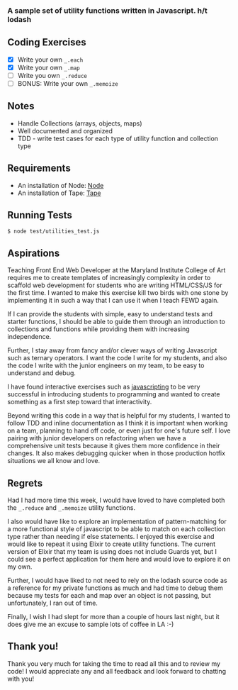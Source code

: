 ### A sample set of utility functions written in Javascript.  h/t lodash

## Coding Exercises

- [x] Write your own `_.each`
- [x] Write your own `_.map`
- [ ] Write you own `_.reduce`
- [ ] BONUS: Write your own `_.memoize`

## Notes
* Handle Collections (arrays, objects, maps)
* Well documented and organized
* TDD - write test cases for each type of utility function and collection type

## Requirements
* An installation of Node: [Node](https://github.com/nodejs/node "Node")
* An installation of Tape: [Tape](https://github.com/substack/tape "Tape")

## Running Tests
```
$ node test/utilities_test.js
```

## Aspirations
Teaching Front End Web Developer at the Maryland Institute College of Art
requires me to create templates of increasingly complexity in order to
scaffold web development for students who are writing HTML/CSS/JS for the
first time.  I wanted to make this exercise kill two birds with one stone
by implementing it in such a way that I can use it when I teach FEWD again.

If I can provide the students with simple, easy to understand tests and
starter functions, I should be able to guide them through an introduction
to collections and functions while providing them with increasing independence.

Further, I stay away from fancy and/or clever ways of writing Javascript
such as ternary operators. I want the code I write for my students, and also
the code I write with the junior engineers on my team, to be easy to understand
and debug.

I have found interactive exercises such as [javascripting](https://github.com/workshopper/learnyounode "javascripting")
to be very successful in introducing students to programming and wanted to create
something as a first step toward that interactivity.

Beyond writing this code in a way that is helpful for my students,
I wanted to follow TDD and inline documentation as I think it is
important when working on a team, planning to hand off code, or even just
for one's future self. I love pairing with junior developers on refactoring
when we have a comprehensive unit tests because it gives them more confidence
in their changes. It also makes debugging quicker when in those production
hotfix situations we all know and love.

## Regrets
Had I had more time this week, I would have loved to have completed both
the `_.reduce` and `_.memoize` utility functions.

I also would have like to explore an implementation of pattern-matching
for a more functional style of javascript to be able to match on each
collection type rather than needing if else statements. I enjoyed this
exercise and would like to repeat it using Elixir to create utility functions.
The current version of Elixir that my team is using does not include Guards yet,
but I could see a perfect application for them here and would love to explore
it on my own.

Further, I would have liked to not need to rely on the lodash source code
as a reference for my private functions as much and had time to debug them
because my tests for each and map over an object is not passing, but unfortunately,
I ran out of time.

Finally, I wish I had slept for more than a couple of hours last night, but
it does give me an excuse to sample lots of coffee in LA :-)


## Thank you!
Thank you very much for taking the time to read all this and to review my code!
I would appreciate any and all feedback and look forward to chatting with you!

